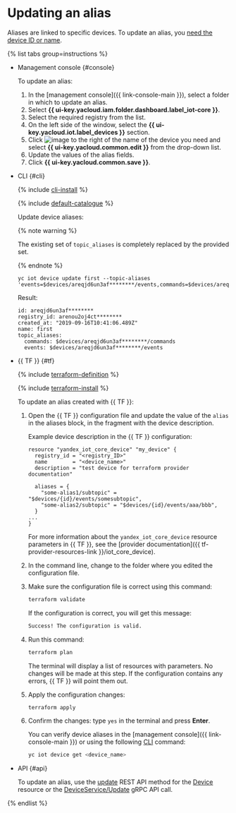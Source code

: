 # Updating an alias

Aliases are linked to specific devices. To update an alias, you [need the device ID or name](../device-list.md).

{% list tabs group=instructions %}

- Management console {#console}

   To update an alias:

   1. In the [management console]({{ link-console-main }}), select a folder in which to update an alias.
   1. Select **{{ ui-key.yacloud.iam.folder.dashboard.label_iot-core }}**.
   1. Select the required registry from the list.
   1. On the left side of the window, select the **{{ ui-key.yacloud.iot.label_devices }}** section.
   1. Click ![image](../../../../_assets/console-icons/ellipsis.svg) to the right of the name of the device you need and select **{{ ui-key.yacloud.common.edit }}** from the drop-down list.
   1. Update the values of the alias fields.
   1. Click **{{ ui-key.yacloud.common.save }}**.

- CLI {#cli}

   {% include [cli-install](../../../../_includes/cli-install.md) %}

   {% include [default-catalogue](../../../../_includes/default-catalogue.md) %}

   Update device aliases:

   {% note warning %}

   The existing set of `topic_aliases` is completely replaced by the provided set.

   {% endnote %}

   ```
   yc iot device update first --topic-aliases 'events=$devices/areqjd6un3af********/events,commands=$devices/areqjd6un3af********/commands'
   ```

   Result:
   ```
   id: areqjd6un3af********
   registry_id: arenou2oj4ct********
   created_at: "2019-09-16T10:41:06.489Z"
   name: first
   topic_aliases:
     commands: $devices/areqjd6un3af********/commands
     events: $devices/areqjd6un3af********/events
   ```

- {{ TF }} {#tf}

   {% include [terraform-definition](../../../../_tutorials/terraform-definition.md) %}

   {% include [terraform-install](../../../../_includes/terraform-install.md) %}

   To update an alias created with {{ TF }}:

   1. Open the {{ TF }} configuration file and update the value of the `alias` in the aliases block, in the fragment with the device description.

      Example device description in the {{ TF }} configuration:

      ```hcl
      resource "yandex_iot_core_device" "my_device" {
        registry_id = "<registry_ID>"
        name        = "<device_name>"
        description = "test device for terraform provider documentation"

        aliases = {
          "some-alias1/subtopic" = "$devices/{id}/events/somesubtopic",
          "some-alias2/subtopic" = "$devices/{id}/events/aaa/bbb",
        }
      ...
      }
      ```

      For more information about the `yandex_iot_core_device` resource parameters in {{ TF }}, see the [provider documentation]({{ tf-provider-resources-link }}/iot_core_device).
   1. In the command line, change to the folder where you edited the configuration file.
   1. Make sure the configuration file is correct using this command:

      ```bash
      terraform validate
      ```

      If the configuration is correct, you will get this message:

      ```bash
      Success! The configuration is valid.
      ```

   1. Run this command:

      ```bash
      terraform plan
      ```

      The terminal will display a list of resources with parameters. No changes will be made at this step. If the configuration contains any errors, {{ TF }} will point them out.
   1. Apply the configuration changes:

      ```bash
      terraform apply
      ```

   1. Confirm the changes: type `yes` in the terminal and press **Enter**.

      You can verify device aliases in the [management console]({{ link-console-main }}) or using the following [CLI](../../../../cli/quickstart.md) command:

      ```bash
      yc iot device get <device_name>
      ```

- API {#api}

   To update an alias, use the [update](../../../api-ref/Device/update.md) REST API method for the [Device](../../../api-ref/Device/index.md) resource or the [DeviceService/Update](../../../api-ref/grpc/device_service.md#Update) gRPC API call.

{% endlist %}
